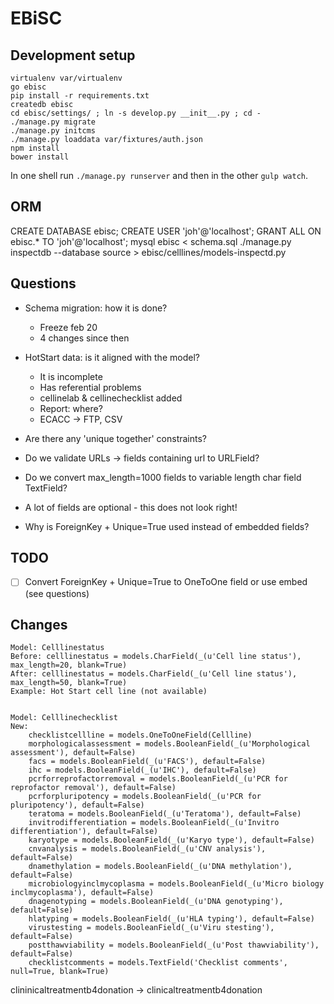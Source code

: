 # EBiSC

## Development setup

    virtualenv var/virtualenv
    go ebisc
    pip install -r requirements.txt
    createdb ebisc
    cd ebisc/settings/ ; ln -s develop.py __init__.py ; cd -
    ./manage.py migrate
    ./manage.py initcms
    ./manage.py loaddata var/fixtures/auth.json
    npm install
    bower install

In one shell run `./manage.py runserver` and then in the other `gulp watch`.


## ORM

CREATE DATABASE ebisc;
CREATE USER 'joh'@'localhost';
GRANT ALL ON ebisc.* TO 'joh'@'localhost';
mysql ebisc < schema.sql
./manage.py inspectdb --database source > ebisc/celllines/models-inspectd.py


## Questions

- Schema migration: how it is done?
    - Freeze feb 20
    - 4 changes since then
- HotStart data: is it aligned with the model?
    - It is incomplete
    - Has referential problems
    - cellinelab & cellinechecklist added
    - Report: where?
    - ECACC -> FTP, CSV
- Are there any 'unique together' constraints?
- Do we validate URLs -> fields containing url to URLField?
- Do we convert max_length=1000 fields to variable length char field TextField?

- A lot of fields are optional - this does not look right!

- Why is ForeignKey + Unique=True used instead of embedded fields?


## TODO

- [ ] Convert ForeignKey + Unique=True to OneToOne field or use embed (see questions)


## Changes

    Model: Celllinestatus
    Before: celllinestatus = models.CharField(_(u'Cell line status'), max_length=20, blank=True)
    After: celllinestatus = models.CharField(_(u'Cell line status'), max_length=50, blank=True)
    Example: Hot Start cell line (not available)


    Model: Celllinechecklist
    New:
        checklistcellline = models.OneToOneField(Cellline)
        morphologicalassessment = models.BooleanField(_(u'Morphological assessment'), default=False)
        facs = models.BooleanField(_(u'FACS'), default=False)
        ihc = models.BooleanField(_(u'IHC'), default=False)
        pcrforreprofactorremoval = models.BooleanField(_(u'PCR for reprofactor removal'), default=False)
        pcrforpluripotency = models.BooleanField(_(u'PCR for pluripotency'), default=False)
        teratoma = models.BooleanField(_(u'Teratoma'), default=False)
        invitrodifferentiation = models.BooleanField(_(u'Invitro differentiation'), default=False)
        karyotype = models.BooleanField(_(u'Karyo type'), default=False)
        cnvanalysis = models.BooleanField(_(u'CNV analysis'), default=False)
        dnamethylation = models.BooleanField(_(u'DNA methylation'), default=False)
        microbiologyinclmycoplasma = models.BooleanField(_(u'Micro biology inclmycoplasma'), default=False)
        dnagenotyping = models.BooleanField(_(u'DNA genotyping'), default=False)
        hlatyping = models.BooleanField(_(u'HLA typing'), default=False)
        virustesting = models.BooleanField(_(u'Viru stesting'), default=False)
        postthawviability = models.BooleanField(_(u'Post thawviability'), default=False)
        checklistcomments = models.TextField('Checklist comments', null=True, blank=True)

clininicaltreatmentb4donation -> clinicaltreatmentb4donation

